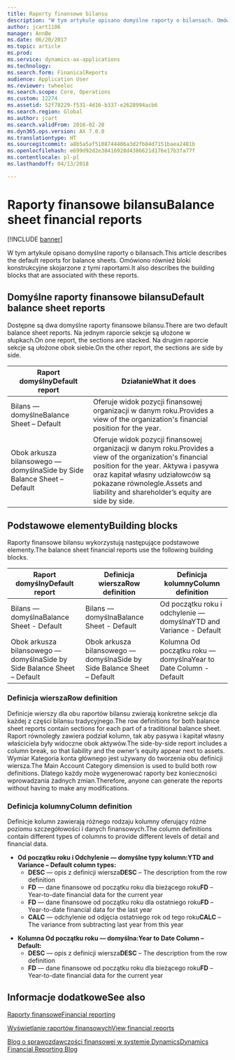 ```yaml
---
title: Raporty finansowe bilansu
description: "W tym artykule opisano domyślne raporty o bilansach. Omówiono również bloki konstrukcyjne skojarzone z tymi raportami."
author: jcart1106
manager: AnnBe
ms.date: 06/20/2017
ms.topic: article
ms.prod: 
ms.service: dynamics-ax-applications
ms.technology: 
ms.search.form: FinanicalReports
audience: Application User
ms.reviewer: twheeloc
ms.search.scope: Core, Operations
ms.custom: 12274
ms.assetid: 52f78229-f531-4d16-b337-e2628994acb6
ms.search.region: Global
ms.author: jcart
ms.search.validFrom: 2016-02-28
ms.dyn365.ops.version: AX 7.0.0
ms.translationtype: HT
ms.sourcegitcommit: a8b5a5af5108744406a3d2fb84d7151baea2481b
ms.openlocfilehash: e699d92d2e38416928d4386621d176e17b3fa77f
ms.contentlocale: pl-pl
ms.lasthandoff: 04/13/2018

---
```


# <a name="balance-sheet-financial-reports"></a><span data-ttu-id="aef39-104">Raporty finansowe bilansu</span><span class="sxs-lookup"><span data-stu-id="aef39-104">Balance sheet financial reports</span></span>

[!INCLUDE [banner](../includes/banner.md)]

<span data-ttu-id="aef39-105">W tym artykule opisano domyślne raporty o bilansach.</span><span class="sxs-lookup"><span data-stu-id="aef39-105">This article describes the default reports for balance sheets.</span></span> <span data-ttu-id="aef39-106">Omówiono również bloki konstrukcyjne skojarzone z tymi raportami.</span><span class="sxs-lookup"><span data-stu-id="aef39-106">It also describes the building blocks that are associated with these reports.</span></span> 

<a name="default-balance-sheet-reports"></a><span data-ttu-id="aef39-107">Domyślne raporty finansowe bilansu</span><span class="sxs-lookup"><span data-stu-id="aef39-107">Default balance sheet reports</span></span>
-----------------------------

<span data-ttu-id="aef39-108">Dostępne są dwa domyślne raporty finansowe bilansu.</span><span class="sxs-lookup"><span data-stu-id="aef39-108">There are two default balance sheet reports.</span></span> <span data-ttu-id="aef39-109">Na jednym raporcie sekcje są ułożone w słupkach.</span><span class="sxs-lookup"><span data-stu-id="aef39-109">On one report, the sections are stacked.</span></span> <span data-ttu-id="aef39-110">Na drugim raporcie sekcje są ułożone obok siebie.</span><span class="sxs-lookup"><span data-stu-id="aef39-110">On the other report, the sections are side by side.</span></span>

| <span data-ttu-id="aef39-111">Raport domyślny</span><span class="sxs-lookup"><span data-stu-id="aef39-111">Default report</span></span>                       | <span data-ttu-id="aef39-112">Działanie</span><span class="sxs-lookup"><span data-stu-id="aef39-112">What it does</span></span>                                                                                                                           |
|--------------------------------------|----------------------------------------------------------------------------------------------------------------------------------------|
| <span data-ttu-id="aef39-113">Bilans — domyślne</span><span class="sxs-lookup"><span data-stu-id="aef39-113">Balance Sheet – Default</span></span>              | <span data-ttu-id="aef39-114">Oferuje widok pozycji finansowej organizacji w danym roku.</span><span class="sxs-lookup"><span data-stu-id="aef39-114">Provides a view of the organization's financial position for the year.</span></span>                                                                 |
| <span data-ttu-id="aef39-115">Obok arkusza bilansowego — domyślna</span><span class="sxs-lookup"><span data-stu-id="aef39-115">Side by Side Balance Sheet – Default</span></span> | <span data-ttu-id="aef39-116">Oferuje widok pozycji finansowej organizacji w danym roku.</span><span class="sxs-lookup"><span data-stu-id="aef39-116">Provides a view of the organization's financial position for the year.</span></span> <span data-ttu-id="aef39-117">Aktywa i pasywa oraz kapitał własny udziałowców są pokazane równolegle.</span><span class="sxs-lookup"><span data-stu-id="aef39-117">Assets and liability and shareholder’s equity are side by side.</span></span> |

## <a name="building-blocks"></a><span data-ttu-id="aef39-118">Podstawowe elementy</span><span class="sxs-lookup"><span data-stu-id="aef39-118">Building blocks</span></span>
<span data-ttu-id="aef39-119">Raporty finansowe bilansu wykorzystują następujące podstawowe elementy.</span><span class="sxs-lookup"><span data-stu-id="aef39-119">The balance sheet financial reports use the following building blocks.</span></span>

| <span data-ttu-id="aef39-120">Raport domyślny</span><span class="sxs-lookup"><span data-stu-id="aef39-120">Default report</span></span>                       | <span data-ttu-id="aef39-121">Definicja wiersza</span><span class="sxs-lookup"><span data-stu-id="aef39-121">Row definition</span></span>                       | <span data-ttu-id="aef39-122">Definicja kolumny</span><span class="sxs-lookup"><span data-stu-id="aef39-122">Column definition</span></span>             |
|--------------------------------------|--------------------------------------|-------------------------------|
| <span data-ttu-id="aef39-123">Bilans — domyślna</span><span class="sxs-lookup"><span data-stu-id="aef39-123">Balance Sheet - Default</span></span>              | <span data-ttu-id="aef39-124">Bilans — domyślna</span><span class="sxs-lookup"><span data-stu-id="aef39-124">Balance Sheet - Default</span></span>              | <span data-ttu-id="aef39-125">Od początku roku i odchylenie — domyślna</span><span class="sxs-lookup"><span data-stu-id="aef39-125">YTD and Variance - Default</span></span>    |
| <span data-ttu-id="aef39-126">Obok arkusza bilansowego — domyślna</span><span class="sxs-lookup"><span data-stu-id="aef39-126">Side by Side Balance Sheet – Default</span></span> | <span data-ttu-id="aef39-127">Obok arkusza bilansowego — domyślna</span><span class="sxs-lookup"><span data-stu-id="aef39-127">Side by Side Balance Sheet – Default</span></span> | <span data-ttu-id="aef39-128">Kolumna Od początku roku — domyślna</span><span class="sxs-lookup"><span data-stu-id="aef39-128">Year to Date Column - Default</span></span> |

### <a name="row-definition"></a><span data-ttu-id="aef39-129">Definicja wiersza</span><span class="sxs-lookup"><span data-stu-id="aef39-129">Row definition</span></span>

<span data-ttu-id="aef39-130">Definicje wierszy dla obu raportów bilansu zwierają konkretne sekcje dla każdej z części bilansu tradycyjnego.</span><span class="sxs-lookup"><span data-stu-id="aef39-130">The row definitions for both balance sheet reports contain sections for each part of a traditional balance sheet.</span></span> <span data-ttu-id="aef39-131">Raport równoległy zawiera podział kolumn, tak aby pasywa i kapitał własny właściciela były widoczne obok aktywów.</span><span class="sxs-lookup"><span data-stu-id="aef39-131">The side-by-side report includes a column break, so that liability and the owner’s equity appear next to assets.</span></span> <span data-ttu-id="aef39-132">Wymiar Kategoria konta głównego jest używany do tworzenia obu definicji wiersza.</span><span class="sxs-lookup"><span data-stu-id="aef39-132">The Main Account Category dimension is used to build both row definitions.</span></span> <span data-ttu-id="aef39-133">Dlatego każdy może wygenerować raporty bez konieczności wprowadzania żadnych zmian.</span><span class="sxs-lookup"><span data-stu-id="aef39-133">Therefore, anyone can generate the reports without having to make any modifications.</span></span>

### <a name="column-definition"></a><span data-ttu-id="aef39-134">Definicja kolumny</span><span class="sxs-lookup"><span data-stu-id="aef39-134">Column definition</span></span>

<span data-ttu-id="aef39-135">Definicje kolumn zawierają różnego rodzaju kolumny oferujący różne poziomu szczegółowości i danych finansowych.</span><span class="sxs-lookup"><span data-stu-id="aef39-135">The column definitions contain different types of columns to provide different levels of detail and financial data.</span></span>

-   <span data-ttu-id="aef39-136">**Od początku roku i Odchylenie — domyślne typy kolumn:**</span><span class="sxs-lookup"><span data-stu-id="aef39-136">**YTD and Variance – Default column types:**</span></span>
    -   <span data-ttu-id="aef39-137">**DESC** — opis z definicji wiersza</span><span class="sxs-lookup"><span data-stu-id="aef39-137">**DESC** – The description from the row definition</span></span>
    -   <span data-ttu-id="aef39-138">**FD** — dane finansowe od początku roku dla bieżącego roku</span><span class="sxs-lookup"><span data-stu-id="aef39-138">**FD** – Year-to-date financial data for the current year</span></span>
    -   <span data-ttu-id="aef39-139">**FD** — dane finansowe od początku roku dla ostatniego roku</span><span class="sxs-lookup"><span data-stu-id="aef39-139">**FD** – Year-to-date financial data for the last year</span></span>
    -   <span data-ttu-id="aef39-140">**CALC** — odchylenie od odjęcia ostatniego rok od tego roku</span><span class="sxs-lookup"><span data-stu-id="aef39-140">**CALC** – The variance from subtracting last year from this year</span></span>

<!-- -->

-   <span data-ttu-id="aef39-141">**Kolumna Od początku roku — domyślna:**</span><span class="sxs-lookup"><span data-stu-id="aef39-141">**Year to Date Column – Default:**</span></span>
    -   <span data-ttu-id="aef39-142">**DESC** — opis z definicji wiersza</span><span class="sxs-lookup"><span data-stu-id="aef39-142">**DESC** – The description from the row definition</span></span>
    -   <span data-ttu-id="aef39-143">**FD** — dane finansowe od początku roku dla bieżącego roku</span><span class="sxs-lookup"><span data-stu-id="aef39-143">**FD** – Year-to-date financial data for the current year</span></span>



<a name="see-also"></a><span data-ttu-id="aef39-144">Informacje dodatkowe</span><span class="sxs-lookup"><span data-stu-id="aef39-144">See also</span></span>
--------

[<span data-ttu-id="aef39-145">Raporty finansowe</span><span class="sxs-lookup"><span data-stu-id="aef39-145">Financial reporting</span></span>](financial-reporting-getting-started.md)

[<span data-ttu-id="aef39-146">Wyświetlanie raportów finansowych</span><span class="sxs-lookup"><span data-stu-id="aef39-146">View financial reports</span></span>](view-financial-reports.md)

[<span data-ttu-id="aef39-147">Blog o sprawozdawczości finansowej w systemie Dynamics</span><span class="sxs-lookup"><span data-stu-id="aef39-147">Dynamics Financial Reporting Blog</span></span>](http://blogs.msdn.com/b/dynamics_financial_reporting/)




